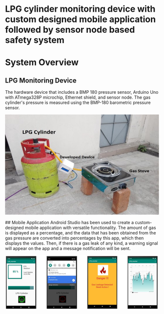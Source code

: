# LPG cylinder monitoring device with custom designed mobile application followed by sensor node based safety system
# System Overview
## LPG Monitoring Device
The hardware device that includes a BMP 180 pressure sensor, Arduino Uno with ATmega328P microchip, Ethernet shield, and sensor node. The gas cylinder's pressure is measured using the BMP-180 barometric pressure sensor.

<p align="middle">
<img src="Overall system.jpg">
</p>
## Mobile Application
Android Studio has been used to create a custom-designed mobile application with versatile functionality. The amount of gas is displayed as a percentage, and the data that has been obtained from the gas pressure are converted into percentages by this app, which then displays the values. Then, if there is a gas leak of any kind, a warning signal will appear on the app and a message notification will be sent.

<p align="middle">
<img src="Mobile App.jpg">
</p>




